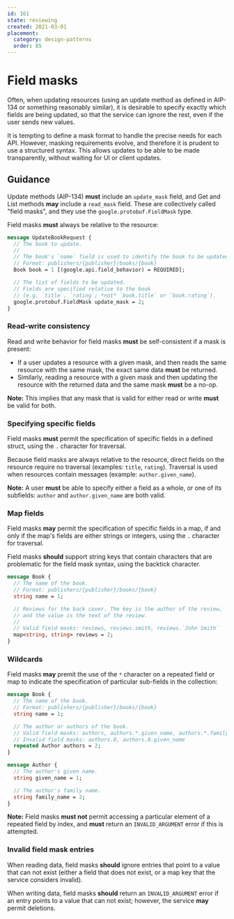 ```yaml
---
id: 161
state: reviewing
created: 2021-03-01
placement:
  category: design-patterns
  order: 85
---
```


# Field masks

Often, when updating resources (using an update method as defined in AIP-134 or
something reasonably similar), it is desirable to specify exactly which fields
are being updated, so that the service can ignore the rest, even if the user
sends new values.

It is tempting to define a mask format to handle the precise needs for each
API. However, masking requirements evolve, and therefore it is prudent to use a
structured syntax. This allows updates to be able to be made transparently,
without waiting for UI or client updates.

## Guidance

Update methods (AIP-134) **must** include an `update_mask` field, and Get and
List methods **may** include a `read_mask` field. These are collectively called
"field masks", and they use the `google.protobuf.FieldMask` type.

Field masks **must** always be relative to the resource:

```proto
message UpdateBookRequest {
  // The book to update.
  //
  // The book's `name` field is used to identify the book to be updated.
  // Format: publishers/{publisher}/books/{book}
  Book book = 1 [(google.api.field_behavior) = REQUIRED];

  // The list of fields to be updated.
  // Fields are specified relative to the book
  // (e.g. `title`, `rating`; *not* `book.title` or `book.rating`).
  google.protobuf.FieldMask update_mask = 2;
}
```

### Read-write consistency

Read and write behavior for field masks **must** be self-consistent if a mask
is present:

- If a user updates a resource with a given mask, and then reads the same
  resource with the same mask, the exact same data **must** be returned.
- Similarly, reading a resource with a given mask and then updating the
  resource with the returned data and the same mask **must** be a no-op.

**Note:** This implies that any mask that is valid for either read or write
**must** be valid for both.

### Specifying specific fields

Field masks **must** permit the specification of specific fields in a defined
struct, using the `.` character for traversal.

Because field masks are always relative to the resource, direct fields on the
resource require no traversal (examples: `title`, `rating`). Traversal is used
when resources contain messages (example: `author.given_name`).

**Note:** A user **must** be able to specify either a field as a whole, or one
of its subfields: `author` and `author.given_name` are both valid.

### Map fields

Field masks **may** permit the specification of specific fields in a map, if
and only if the map's fields are either strings or integers, using the `.`
character for traversal.

Field masks **should** support string keys that contain characters that are
problematic for the field mask syntax, using the backtick character.

```proto
message Book {
  // The name of the book.
  // Format: publishers/{publisher}/books/{book}
  string name = 1;

  // Reviews for the back cover. The key is the author of the review,
  // and the value is the text of the review.
  //
  // Valid field masks: reviews, reviews.smith, reviews.`John Smith`
  map<string, string> reviews = 2;
}
```

### Wildcards

Field masks **may** premit the use of the `*` character on a repeated field or
map to indicate the specification of particular sub-fields in the collection:

```proto
message Book {
  // The name of the book.
  // Format: publishers/{publisher}/books/{book}
  string name = 1;

  // The author or authors of the book.
  // Valid field masks: authors, authors.*.given_name, authors.*.family_name
  // Invalid field masks: authors.0, authors.0.given_name
  repeated Author authors = 2;
}

message Author {
  // The author's given name.
  string given_name = 1;

  // The author's family name.
  string family_name = 2;
}
```

**Note:** Field masks **must not** permit accessing a particular element of a
repeated field by index, and **must** return an `INVALID_ARGUMENT` error if
this is attempted.

### Invalid field mask entries

When reading data, field masks **should** ignore entries that point to a value
that can not exist (either a field that does not exist, or a map key that the
service considers invalid).

When writing data, field masks **should** return an `INVALID_ARGUMENT` error if
an entry points to a value that can not exist; however, the service **may**
permit deletions.

